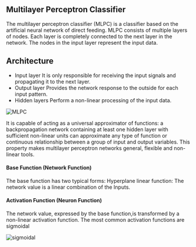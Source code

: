 ## Multilayer Perceptron Classifier

The multilayer perceptron classifier (MLPC) is a classifier based on the artificial neural network of direct feeding. MLPC consists of multiple layers of nodes. Each layer is completely connected to the next layer in the network. The nodes in the input layer represent the input data.

## Architecture

- Input layer
    It is only responsible for receiving the input signals and propagating it to the next layer.
- Output layer
    Provides the network response to the outside for each input pattern.
- Hidden layers
    Perform a non-linear processing of the input data.

![MLPC](https://raw.githubusercontent.com/ledell/sldm4-h2o/master/mlp_network.png)

It is capable of acting as a universal approximator of functions: a backpropagation network containing at least one hidden layer with sufficient non-linear units can approximate any type of function or continuous relationship between a group of input and output variables. This property makes multilayer perceptron networks general, flexible and non-linear tools.

#### Base Function (Network Function)
The base function has two typical forms:
Hyperplane linear function: The network value is a linear combination of the Inputs.

#### Activation Function (Neuron Function)

The network value, expressed by the base function,is transformed by a non-linear activation function. The most common activation functions are sigmoidal

![sigmoidal](https://ml4a.github.io/images/figures/sigmoid.png)

